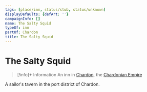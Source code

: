 ```yaml
---
tags: [place/inn, status/stub, status/unknown]
displayDefaults: {defArt: ''}
campaignInfo: []
name: The Salty Squid
typeOf: inn
partOf: Chardon
title: The Salty Squid
---
```

# The Salty Squid
>[!info]+ Information
> An  inn in [Chardon](<./chardon.md>), the [Chardonian Empire](<../chardonian-empire.md>)

A sailor's tavern in the port district of Chardon.

